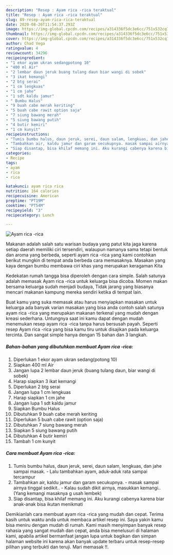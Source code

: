 ```yaml
---
description: "Resep : Ayam rica -rica teraktual"
title: "Resep : Ayam rica -rica teraktual"
slug: 89-resep-ayam-rica-rica-teraktual
date: 2020-08-26T11:54:37.293Z
image: https://img-global.cpcdn.com/recipes/a314336f5dc3e6cc/751x532cq70/ayam-rica-rica-foto-resep-utama.jpg
thumbnail: https://img-global.cpcdn.com/recipes/a314336f5dc3e6cc/751x532cq70/ayam-rica-rica-foto-resep-utama.jpg
cover: https://img-global.cpcdn.com/recipes/a314336f5dc3e6cc/751x532cq70/ayam-rica-rica-foto-resep-utama.jpg
author: Chad Vega
ratingvalue: 4
reviewcount: 34296
recipeingredient:
- "1 ekor ayam ukran sedangpotong 10"
- "400 ml Air"
- "2 lembar daun jeruk buang tulang daun biar wangi di sobek"
- "3 ikat kemangi"
- "2 btg serai"
- "1 cm lengkuas"
- "1 cm jahe"
- "1 sdt kaldu jamur"
- " Bumbu Halus"
- "9 buah cabe merah keriting"
- "5 buah cabe rawit option saja"
- "7 siung bawang merah"
- "5 siung bawang putih"
- "4 butir kemiri"
- "1 cm kunyit"
recipeinstructions:
- "Tumis bumbu halus, daun jeruk, serei, daun salam, lengkuas, dan jahe sampai masak.  Lalu tambahkan ayam, aduk-aduk rata sampai tercampur"
- "Tambahkan air, kaldu jamur dan garam secukupnya. masak sampai airnya tinggal sedikit.. Kalau sudah dikit airnya, masukkan kemangi..(Yang kemangi masaknya g usah lembek)"
- "Siap disantap, bisa khilaf memang ini. Aku kurangi cabenya karena biar anak-anak bisa ikutan menikmati"
categories:
- Recipe
tags:
- ayam
- rica
- rica

katakunci: ayam rica rica 
nutrition: 164 calories
recipecuisine: American
preptime: "PT19M"
cooktime: "PT54M"
recipeyield: "3"
recipecategory: Lunch

---
```



![Ayam rica -rica](https://img-global.cpcdn.com/recipes/a314336f5dc3e6cc/751x532cq70/ayam-rica-rica-foto-resep-utama.jpg)

Makanan adalah salah satu warisan budaya yang patut kita jaga karena setiap daerah memiliki ciri tersendiri, walaupun namanya sama tetapi bentuk dan aroma yang berbeda, seperti ayam rica -rica yang kami contohkan berikut mungkin di tempat anda berbeda cara memasaknya. Masakan yang kaya dengan bumbu membawa ciri khas yang merupakan keragaman Kita

Kedekatan rumah tangga bisa diperoleh dengan cara simple. Salah satunya adalah memasak Ayam rica -rica untuk keluarga bisa dicoba. Momen makan bersama keluarga sudah menjadi budaya, Tidak jarang yang biasanya mencari makanan kampung mereka sendiri ketika di tempat lain.



Buat kamu yang suka memasak atau harus menyiapkan masakan untuk keluarga ada banyak varian masakan yang bisa anda contoh salah satunya ayam rica -rica yang merupakan makanan terkenal yang mudah dengan kreasi sederhana. Untungnya saat ini kamu dapat dengan mudah menemukan resep ayam rica -rica tanpa harus bersusah payah.
Seperti resep Ayam rica -rica yang bisa kamu tiru untuk disajikan pada keluarga tercinta. Dan sangat simple hanya dengan 15 bahan dan 3 langkah.


<!--inarticleads1-->

##### Bahan-bahan yang dibutuhkan membuat Ayam rica -rica:

1. Diperlukan 1 ekor ayam ukran sedang(potong 10)
1. Siapkan 400 ml Air
1. Jangan lupa 2 lembar daun jeruk (buang tulang daun, biar wangi di sobek)
1. Harap siapkan 3 ikat kemangi
1. Diperlukan 2 btg serai
1. Jangan lupa 1 cm lengkuas
1. Harap siapkan 1 cm jahe
1. Jangan lupa 1 sdt kaldu jamur
1. Siapkan  Bumbu Halus
1. Dibutuhkan 9 buah cabe merah keriting
1. Diperlukan 5 buah cabe rawit (option saja)
1. Dibutuhkan 7 siung bawang merah
1. Siapkan 5 siung bawang putih
1. Dibutuhkan 4 butir kemiri
1. Tambah 1 cm kunyit




<!--inarticleads2-->

##### Cara membuat  Ayam rica -rica:

1. Tumis bumbu halus, daun jeruk, serei, daun salam, lengkuas, dan jahe sampai masak.  - Lalu tambahkan ayam, aduk-aduk rata sampai tercampur
1. Tambahkan air, kaldu jamur dan garam secukupnya. - masak sampai airnya tinggal sedikit.. - Kalau sudah dikit airnya, masukkan kemangi..(Yang kemangi masaknya g usah lembek)
1. Siap disantap, bisa khilaf memang ini. Aku kurangi cabenya karena biar anak-anak bisa ikutan menikmati




Demikianlah cara membuat ayam rica -rica yang mudah dan cepat. Terima kasih untuk waktu anda untuk membaca artikel resep ini. Saya yakin kamu bisa meniru dengan mudah di rumah. Kami masih menyimpan banyak resep rahasia yang sangat mudah dan cepat, anda bisa menelusuri di halaman kami, apabila artikel bermanfaat jangan lupa untuk bagikan dan simpan halaman website ini karena akan banyak update terbaru untuk resep-resep pilihan yang terbukti dan teruji. Mari memasak !!. 
